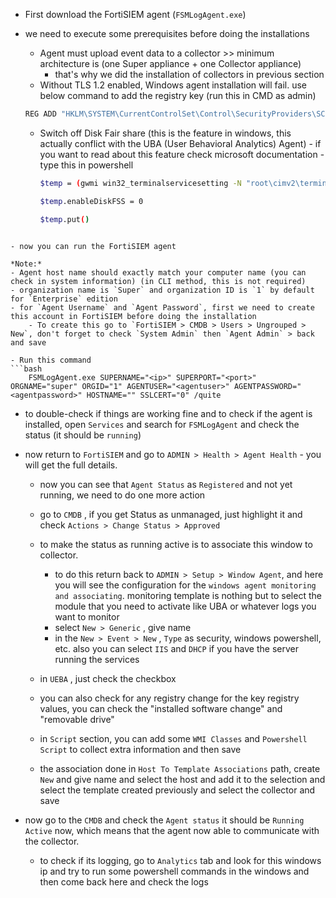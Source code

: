 
- First download the FortiSIEM agent (`FSMLogAgent.exe`)

- we need to execute some prerequisites before doing the installations
	- Agent must upload event data to a collector >> minimum architecture is (one Super appliance + one Collector appliance)
		- that's why we did the installation of collectors in previous section
	- Without TLS 1.2 enabled, Windows agent installation will fail. use below command to add the registry key (run this in CMD as admin)
	```bash
	REG ADD "HKLM\SYSTEM\CurrentControlSet\Control\SecurityProviders\SCHANNEL\Protocols\TLS 1.2\Client" /v DisableByDefault /t REG_DWORD /d 00000000
	```
	- Switch off Disk Fair share (this is the feature in windows, this actually conflict with the UBA (User Behavioral Analytics) Agent) - if you want to read about this feature check microsoft documentation - type this in powershell
		```bash
		$temp = (gwmi win32_terminalservicesetting -N "root\cimv2\terminalservices")

		$temp.enableDiskFSS = 0

		$temp.put()
```

- now you can run the FortiSIEM agent

*Note:*
- Agent host name should exactly match your computer name (you can check in system information) (in CLI method, this is not required)
- organization name is `Super` and organization ID is `1` by default for `Enterprise` edition
- for `Agent Username` and `Agent Password`, first we need to create this account in FortiSIEM before doing the installation
	- To create this go to `FortiSIEM > CMDB > Users > Ungrouped > New`, don't forget to check `System Admin` then `Agent Admin` > back and save

- Run this command
```bash
	FSMLogAgent.exe SUPERNAME="<ip>" SUPERPORT="<port>" ORGNAME="super" ORGID="1" AGENTUSER="<agentuser>" AGENTPASSWORD="<agentpassword>" HOSTNAME="" SSLCERT="0" /quite
```

- to double-check if things are working fine and to check if the agent is installed, open `Services` and search for `FSMLogAgent` and check the status (it should be `running`)
- now return to `FortiSIEM` and go to `ADMIN > Health > Agent Health` - you will get the full details.
	- now you can see that `Agent Status` as `Registered` and not yet running, we need to do one more action
	- go to `CMDB` , if you get Status as unmanaged, just highlight it and check `Actions > Change Status > Approved`
	- to make the status as running active is to associate this window to collector.
		- to do this return back to `ADMIN > Setup > Window Agent`, and here you will see the configuration for the `windows agent monitoring and associating`. monitoring template is nothing but to select the module that you need to activate like UBA or whatever logs you want to monitor
		- select `New > Generic` , give name
		- in the `New > Event > New` , `Type` as security, windows powershell, etc. also you can select `IIS` and `DHCP` if you have the server running the services
	- in `UEBA` , just check the checkbox
	- you can also check for any registry change for the key registry values, you can check the "installed software change" and "removable drive"
	- in `Script` section, you can add some `WMI Classes` and `Powershell Script` to collect extra information and then save

	- the association done in `Host To Template Associations` path, create `New` and give name and select the host and add it to the selection and select the template created previously and select the collector and save

- now go to the `CMDB` and check the `Agent status` it should be `Running Active` now, which means that the agent now able to communicate with the collector.
	- to check if its logging, go to `Analytics` tab and look for this windows ip and try to run some powershell commands in the windows and then come back here and check the logs